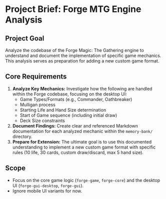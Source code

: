 # Project Brief: Forge MTG Engine Analysis

## Project Goal

Analyze the codebase of the Forge Magic: The Gathering engine to understand and document the implementation of specific game mechanics. This analysis serves as preparation for adding a new custom game format.

## Core Requirements

1.  **Analyze Key Mechanics:** Investigate how the following are handled within the Forge codebase, focusing on the desktop UI:
    *   Game Types/Formats (e.g., Commander, Oathbreaker)
    *   Mulligan process
    *   Starting Life and Hand Size determination
    *   Start of Game sequence (including initial draw)
    *   Deck Size constraints
2.  **Document Findings:** Create clear and referenced Markdown documentation for each analyzed mechanic within the `memory-bank/` directory.
3.  **Prepare for Extension:** The ultimate goal is to use this documented understanding to implement a new custom game format with specific rules (10 life, 30 cards, custom draw/discard, max 5 hand size).

## Scope

*   Focus on the core game logic (`forge-game`, `forge-core`) and the desktop UI (`forge-gui-desktop`, `forge-gui`).
*   Ignore mobile UI variants for now.